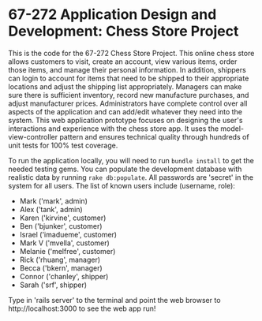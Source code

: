 67-272 Application Design and Development: Chess Store Project
===

This is the code for the 67-272 Chess Store Project. This online chess store allows customers to visit, create an account, view various items, order those items, and manage their personal information. In addition, shippers can login to account for items that need to be shipped to their appropriate locations and adjust the shipping list appropriately. Managers can make sure there is sufficient inventory, record new manufacture purchases, and adjust manufacturer prices. Administrators have complete control over all aspects of the application and can add/edit whatever they need into the system. This web application prototype focuses on designing the user's interactions and experience with the chess store app. It uses the model-view-controller pattern and ensures technical quality through hundreds of unit tests for 100% test coverage. 

To run the application locally, you will need to run `bundle install` to get the needed testing gems. You can populate the development database with realistic data by running `rake db:populate`.  All passwords are 'secret' in the system for all users. The list of known users include (username, role): 

- Mark ('mark', admin)
- Alex ('tank', admin)
- Karen ('kirvine', customer)
- Ben  ('bjunker', customer)
- Israel ('imadueme', customer)
- Mark V ('mvella', customer)
- Melanie ('melfree', customer)
- Rick ('rhuang', manager)
- Becca  ('bkern', manager)
- Connor ('chanley', shipper)
- Sarah ('srf', shipper)

Type in 'rails server' to the terminal and point the web browser to http://localhost:3000 to see the web app run!
